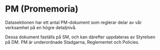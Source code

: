 # PM (Promemoria)

Datasektionen har ett antal PM-dokument som reglerar delar av vår verksamhet på en högre detaljnivå.

Dessa dokument faställs på SM, och kan därefter uppdateras av Styrelsen på DM. PM är underordnade Stadgarna, Reglementet och Policies.
